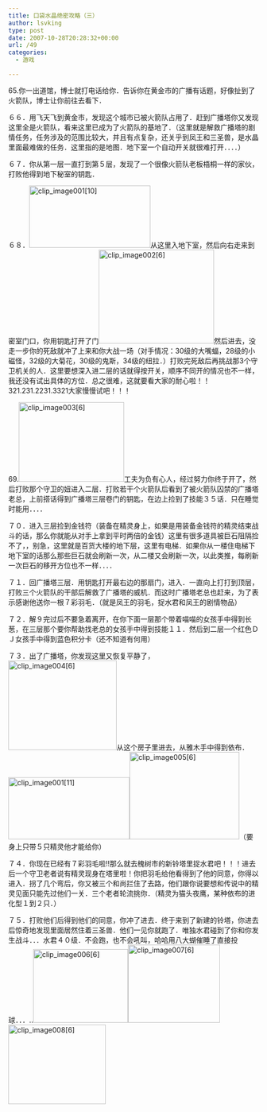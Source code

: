 ```yaml
---
title: 口袋水晶绝密攻略（三）
author: lsvking
type: post
date: 2007-10-28T20:28:32+00:00
url: /49
categories:
  - 游戏

---
```

65.你一出道馆，博士就打电话给你．告诉你在黄金市的广播有话题，好像扯到了火箭队，博士让你前往去看下．

６６．用飞天飞到黄金市，发现这个城市已被火箭队占用了．赶到广播塔你又发现这里全是火箭队，看来这里已成为了火箭队的基地了．（这里就是解救广播塔的剧情任务，任务涉及的范围比较大，并且有点复杂，还关乎到凤王和三圣兽，是水晶里面最难做的任务．这里指的是地图．地下室一个自动开关就很难打开．．．．）

６７．你从第一层一直打到第５层，发现了一个很像火箭队老板梧桐一样的家伙，打败他得到地下秘室的钥匙．

６８．[<img title="clip_image001[10]" style="border-right: 0px; border-top: 0px; display: inline; border-left: 0px; border-bottom: 0px" height="125" alt="clip_image001[10]" src="http://www.lsvking.com/wp-content/uploads/2009/07/clip_image00110_thumb.jpg" width="244" border="0" />][1]从这里入地下室，然后向右走来到密室门口，你用钥匙打开了门[<img title="clip_image002[6]" style="border-right: 0px; border-top: 0px; display: inline; border-left: 0px; border-bottom: 0px" height="189" alt="clip_image002[6]" src="http://www.lsvking.com/wp-content/uploads/2009/07/clip_image0026_thumb.jpg" width="232" border="0" />][2]然后进去，没走一步你的死敌就冲了上来和你大战一场（对手情况：30级的大嘴蝠，28级的小磁怪，32级的大菊花，30级的鬼斯，34级的纽拉．）打败完死敌后再挑战那3个守卫机关的人．这里要想深入进二层的话就得按开关，顺序不同开的情况也不一样，我还没有试出具体的方位．总之很难，这就要看大家的耐心啦！！321.231.2231.3321大家慢慢试吧！！！

69.[<img title="clip_image003[6]" style="border-right: 0px; border-top: 0px; display: inline; border-left: 0px; border-bottom: 0px" height="160" alt="clip_image003[6]" src="http://www.lsvking.com/wp-content/uploads/2009/07/clip_image0036_thumb.jpg" width="212" border="0" />][3]工夫为负有心人，经过努力你终于开了，然后打败那个守卫的妞进入二层．打败若干个火箭队后看到了被火箭队囚禁的广播塔老总，上前搭话得到广播塔三层卷门的钥匙，在边上捡到了技能３５话．只在睡觉时能用．．．．

７０．进入三层捡到金钱符（装备在精灵身上，如果是用装备金钱符的精灵结束战斗的话，那么你就能从对手上拿到平时两倍的金钱）这里有很多道具被巨石阻隔捡不了，，别急，这里就是百货大楼的地下层，这里有电梯．如果你从一楼住电梯下地下室的话那么那些巨石就会刷新一次，从二楼又会刷新一次，以此类推，每刷新一次巨石的移开方位也不一样．．．．

７１．回广播塔三层．用钥匙打开最右边的那扇门，进入．一直向上打打到顶层，打败三个火箭队的干部后解救了广播塔的威机．而这时广播塔老总也赶来，为了表示感谢他送你一根７彩羽毛．（就是凤王的羽毛，捉水君和凤王的剧情物品）

７２．解９完过后不要急着离开，在你下面一层那个带着喵喵的女孩手中得到长葱，在三层那个要你帮助找老总的女孩手中得到技能１１．然后到二层一个红色ＤＪ女孩手中得到蓝色积分卡（还不知道有何用）

７３．出了广播塔，你发现这里又恢复平静了，[<img title="clip_image004[6]" style="border-right: 0px; border-top: 0px; display: inline; border-left: 0px; border-bottom: 0px" height="180" alt="clip_image004[6]" src="http://www.lsvking.com/wp-content/uploads/2009/07/clip_image0046_thumb.jpg" width="218" border="0" />][4]从这个房子里进去，从雅木手中得到依布．[<img title="clip_image001[11]" style="border-right: 0px; border-top: 0px; display: inline; border-left: 0px; border-bottom: 0px" height="125" alt="clip_image001[11]" src="http://www.lsvking.com/wp-content/uploads/2009/07/clip_image00111_thumb.jpg" width="244" border="0" />][5][<img title="clip_image005[6]" style="border-right: 0px; border-top: 0px; display: inline; border-left: 0px; border-bottom: 0px" height="176" alt="clip_image005[6]" src="http://www.lsvking.com/wp-content/uploads/2009/07/clip_image0056_thumb.jpg" width="221" border="0" />][6]（要身上只带５只精灵他才能给你）

７４．你现在已经有７彩羽毛啦!!那么就去槐树市的新铃塔里捉水君吧！！！进去后一个守卫老者说有精灵现身在塔里啦！你把羽毛给他看得到了他的同意，你得以进入．拐了几个弯后，你又被三个和尚拦住了去路，他们跟你说要想和传说中的精灵见面只能先过他们一关．三个老者轮流挑你．（精灵为猫头夜鹰，某种依布的进化型１到２只．）

７５．打败他们后得到他们的同意，你冲了进去．终于来到了新建的铃塔，你进去后惊奇地发现里面居然住着三圣兽．他们一见你就跑了．唯独水君碰到了你和你发生战斗．．．水君４０级．不会跑，也不会吼叫，哈哈用八大蝴催睡了直接投球．．．..[<img title="clip_image006[6]" style="border-right: 0px; border-top: 0px; display: inline; border-left: 0px; border-bottom: 0px" height="148" alt="clip_image006[6]" src="http://www.lsvking.com/wp-content/uploads/2009/07/clip_image0066_thumb.jpg" width="191" border="0" />][7][<img title="clip_image007[6]" style="border-right: 0px; border-top: 0px; display: inline; border-left: 0px; border-bottom: 0px" height="157" alt="clip_image007[6]" src="http://www.lsvking.com/wp-content/uploads/2009/07/clip_image0076_thumb.jpg" width="185" border="0" />][8][<img title="clip_image008[6]" style="border-right: 0px; border-top: 0px; display: inline; border-left: 0px; border-bottom: 0px" height="160" alt="clip_image008[6]" src="http://www.lsvking.com/wp-content/uploads/2009/07/clip_image0086_thumb.jpg" width="196" border="0" />][9]

 [1]: http://www.lsvking.com/wp-content/uploads/2009/07/clip_image00110.jpg
 [2]: http://www.lsvking.com/wp-content/uploads/2009/07/clip_image00261.jpg
 [3]: http://www.lsvking.com/wp-content/uploads/2009/07/clip_image0036.jpg
 [4]: http://www.lsvking.com/wp-content/uploads/2009/07/clip_image0046.jpg
 [5]: http://www.lsvking.com/wp-content/uploads/2009/07/clip_image00111.jpg
 [6]: http://www.lsvking.com/wp-content/uploads/2009/07/clip_image0056.jpg
 [7]: http://www.lsvking.com/wp-content/uploads/2009/07/clip_image0066.jpg
 [8]: http://www.lsvking.com/wp-content/uploads/2009/07/clip_image0076.jpg
 [9]: http://www.lsvking.com/wp-content/uploads/2009/07/clip_image0086.jpg
